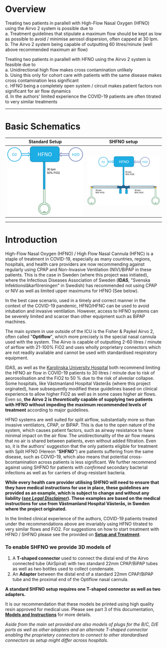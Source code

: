 # Overview

Treating two patients in parallell with High-Flow Nasal Oxygen (HFNO) using the Airvo 2 system is possible due to<br>
a. Treatment guidelines that stipulate a maximum flow should be kept as low as possible to avoid / minimise aerosol dispersion, often capped at 30 lpm.<br>
b. The Airvo 2 system being capable of outputting 60 litres/minute (well above recommended maximum air flow)

Treating two patients in parallell with HFNO using the Airvo 2 system is feasible due to<br>
a. Unidirectional high flow makes cross contamination unlikely<br>
b. Using this only for cohort care with patients with the same disease makes cross contamination less significant<br>
c. HFNO being a completely open system / circuit makes patient factors non significant for air flow dynamics<br>
d. In the authors' limited experience the COVID-19 patients are often titrated to very similar treatments<br>

---

# Basic Schematics

| Standard Setup                                                                                     | SHFNO setup                                                                         |
| -------------------------------------------------------------------------------------------------- | ----------------------------------------------------------------------------------- |
| ![Standard HFNO Setup](../../Meta/Schematics%20and%20Renders/HFNOschema.png 'Standard HFNO Setup') | ![SHFNO Setup](../../Meta/Schematics%20and%20Renders/SHFNOschema.png 'SHFNO Setup') |

---

# Introduction

High-Flow Nasal Oxygen (HFNO) / High Flow Nasal Cannula (HFNC) is a staple of treatment in COVID-19, especially as many countries, regions, hospitals, and health care providers are now recommending against regularly using CPAP and Non-Invasive Ventilation (NIV)/BiPAP in these patients. This is the case in Sweden (where this project was initiated), where the Infectious Diseases Association of Sweden (**IDAS**, "Svenska Infektionsläkarföreningen" in Swedish) has recommended not using CPAP or NIV as well as limited upper maximums for HFNO (See below).

In the best case scenario, used in a timely and correct manner in the context of the COVID-19 pandemic, HFNO/HFNC can be used to avoid intubation and invasive ventilation. However, access to HFNO systems can be severely limited and scarcer than other equipment such as BiPAP machines.

The main system in use outside of the ICU is the Fisher & Paykel Airvo 2, often called "**Optiflow**", which more precisely is the special nasal cannula used with the system. The Airvo is capable of outputting 2-60 litres / minute of airflow with 21-100% FiO2 and uses wholly proprietary connectors which are not readily available and cannot be used with standardised respiratory equipment.

IDAS, as well as the [Karolinska University Hospital](https://strummet.files.wordpress.com/2020/03/pmi-karolinska-covid-19-lungsvikt-intubation-ventilatorbeh-2020-03-19.pdf) both recommend limiting the HFNO air flow in COVID-19 patients to 30 litres / minute due to risk of aeorosolisation and the FiO2 to 50 % due to the risk of alveolar collapse. Some hospitals, like Västmanland Hospital Västerås (where this project orginated), have subsequently modified these guidelines based on clinical experience to allow higher FiO2 as well as in some cases higher air flows. Even so, **the Airvo 2 is _theoretically_ capable of supplying two patients with HFNO without impeding the maximum recommended levels of treatment** according to major guidelines.

HFNO systems are well suited for split airflow, substantially more so than invasive ventilators, CPAP, or BiPAP. This is due to the open nature of the system, which causes patient factors, such as airway resistance to have minimal impact on the air flow. The unidirectionality of the air flow means that no air is shared between patients, even without added filtration. Even so, it is the authors' suggestion that the only patients eligible for treatment with Split HFNO (Hereon "**SHFNO**") are patients suffering from the same disease, such as COVID-19, which also means that potential cross-bcontamination across patients is less significant. We further recommend against using SHFNO for patients with _confirmed_ secondary bacterial infections as well as for carriers of drug-resistant bacteria.

**While every health care provider utilising SHFNO will need to ensure that they have medical instructions for use in place, these guidelines are provided as an example, which is subject to change and without any liability (_[see Legal Disclaimer](00%20about%20this%20documentation.html)_). These examples are based on the medical instructions for use from Västmanland Hospital Västerås, in Sweden where the project originated.**

In the limited clinical experience of the authors, COVID-19 patients treated under the recommendations above are invariably using HFNO titrated to very similar flows and FiO2. For suggestions on how to start treatment with HFNO / SHFNO please see the provided on [**Setup and Treatment**](04%20setup%20and%20treatment.html).

### To enable SHFNO we provide 3D models of

1. A **T-shaped connector** used to connect the distal end of the Airvo connected tube (AirSpiral) with two standard 22mm CPAP/BiPAP tubes as well as two bottles used to collect condensate.
2. An **Adapter** between the distal end of a standard 22mm CPAP/BiPAP tube and the proximal end of the Optiflow nasal cannula.

**A standard SHFNO setup requires one T-shaped connector as well as two adapters.**

It is our recommendation that these models be printed using high quality resin approved for medical use. Please see part 3 of this documentation, [**Models and Instructions**](03%20models%20and%20instructions.html) for more details.

_Aside from the main set provided are also models of plugs for the B/C, D/E ports as well as other adapters and an alternate T-shaped connector enabling the proprietary connectors to connect to other standardised connectors as setup might differ across hospitals._
